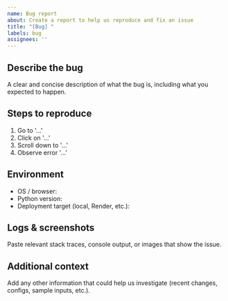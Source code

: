 ```yaml
---
name: Bug report
about: Create a report to help us reproduce and fix an issue
title: "[Bug] "
labels: bug
assignees: ''
---
```


## Describe the bug
A clear and concise description of what the bug is, including what you expected to happen.

## Steps to reproduce
1. Go to '...'
2. Click on '...'
3. Scroll down to '...'
4. Observe error '...'

## Environment
- OS / browser:
- Python version:
- Deployment target (local, Render, etc.):

## Logs & screenshots
Paste relevant stack traces, console output, or images that show the issue.

## Additional context
Add any other information that could help us investigate (recent changes, configs, sample inputs, etc.).
